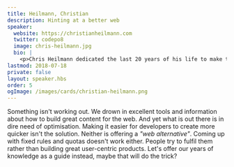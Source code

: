 ```yaml
---
title: Heilmann, Christian
description: Hinting at a better web
speaker:
  website: https://christianheilmann.com
  twitter: codepo8
  image: chris-heilmann.jpg
  bio: |
    <p>Chris Heilmann dedicated the last 20 years of his life to make the web work and thrive. As a lead developer on some of the largest web products he learned that knowledge is not enough without teamwork and good handover. He dedicated most of his time since on educating, writing and sharing, presenting on average at 30 conferences a year. He strives to make code and coders work efficiently. He is the author of several JavaScript books and the <a href="http://developer-evangelism.com">Developer Evangelism handbook</a>. He is currently a Senior Program Manager in Microsoft and spends a lot of time pondering how machine learning and AI can aid humans and replace jobs we're too important to do.</p>
lastmod: 2018-07-18
private: false
layout: speaker.hbs
order: 5
ogImage: /images/cards/christian-heilmann.png
---
```

Something isn't working out. We drown in excellent tools and information about how to build great content for the web. And yet what is out there is in dire need of optimisation. Making it easier for developers to create more quicker isn't the solution. Neither is offering a _"web alternative"_. Coming up with fixed rules and quotas doesn't work either. People try to fulfil them rather than building great user-centric products. Let's offer our years of knowledge as a guide instead, maybe that will do the trick?
